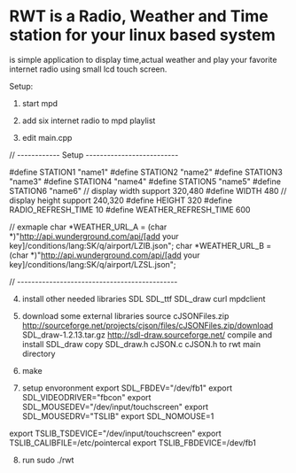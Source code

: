 # RWT is a Radio, Weather and Time station for your linux based system

is simple application to display time,actual weather
and play your favorite internet radio using 
small lcd touch screen.

Setup:
 1. start mpd 

 2. add six internet radio to mpd playlist

 3. edit main.cpp

 
// ------------ Setup --------------------------

#define STATION1 "name1"
#define STATION2 "name2"
#define STATION3 "name3"
#define STATION4 "name4"
#define STATION5 "name5"
#define STATION6 "name6"
// display width support 320,480
#define WIDTH 480
// display height support 240,320
#define HEIGHT 320
#define RADIO_REFRESH_TIME 10
#define WEATHER_REFRESH_TIME 600

// exmaple 
char *WEATHER_URL_A = (char *)"http://api.wunderground.com/api/[add your key]/conditions/lang:SK/q/airport/LZIB.json";
char *WEATHER_URL_B = (char *)"http://api.wunderground.com/api/[add your key]/conditions/lang:SK/q/airport/LZSL.json";

// ---------------------------------------------


 4. install other needed libraries
    SDL 
    SDL_ttf
    SDL_draw 
    curl 
    mpdclient

 5. download some external libraries source
     cJSONFiles.zip http://sourceforge.net/projects/cjson/files/cJSONFiles.zip/download
     SDL_draw-1.2.13.tar.gz http://sdl-draw.sourceforge.net/
     compile and install SDL_draw
     copy SDL_draw.h cJSON.c cJSON.h to rwt main directory
 
 6. make 

 7. setup envoronment
   export SDL_FBDEV="/dev/fb1"
   export SDL_VIDEODRIVER="fbcon"
   export SDL_MOUSEDEV="/dev/input/touchscreen"
   export SDL_MOUSEDRV="TSLIB"
   export SDL_NOMOUSE=1

   export TSLIB_TSDEVICE="/dev/input/touchscreen"
   export TSLIB_CALIBFILE=/etc/pointercal
   export TSLIB_FBDEVICE=/dev/fb1

 8. run sudo ./rwt


